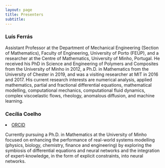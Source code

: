 ```yaml
---
layout: page
title: Presenters
subtitle: 
---
```


### Luís Ferrás

<a href="mailto:lferras@fe.up.pt" class="email-link"> <i class="fa fa-envelope"></i> </a>

Assistant Professor at the Department of Mechanical Engineering (Section of Mathematics), Faculty of Engineering, University of Porto (FEUP), and a researcher at the Centre of Mathematics, University of Minho, Portugal. He received his PhD in Science and Engineering of Polymers and Composites from the University of Minho in 2012, a Ph.D. in Mathematics from the University of Chester in 2019, and was a visiting researcher at MIT in 2016 and 2017. His current research interests are numerical analysis, applied mathematics, partial and fractional differential equations, mathematical modelling, computational mechanics, computational fluid dynamics, complex viscoelastic flows, rheology, anomalous diffusion, and machine learning.


### Cecília Coelho

<div>
<a href="mailto:cmartins@cmat.uminho.pt" class="email-link"> <i class="fa fa-envelope"></i> </a>
<li class="list-inline-item">
   <a href="https://orcid.org/0009-0009-4502-937X" title="ORCID">
     <span class="fa-stack fa-lg" aria-hidden="true">
       <i class="fas fa-circle fa-stack-2x"></i>
       <i class="fab fa-orcid fa-stack-1x fa-inverse"></i>
     </span>
     <span class="sr-only">ORCID</span>
   </a>
 </li>
<a href="https://www.kaggle.com/cici118/datasets" class="email-link"> <i class="fab fa-kaggle"></i> </a>
</div>

Currently pursuing a Ph.D. in Mathematics at the University of Minho focused on enhancing the performance of real-world systems modelling (physics, biology, chemistry, finance and engineering) by exploring the symbiosis of differential equations and neural networks and the integration of expert-knowledge, in the form of explicit constraints, into neural networks. 
